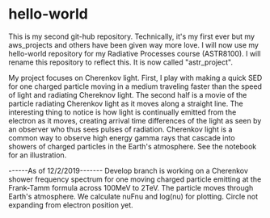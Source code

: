 # hello-world
This is my second git-hub repository. Technically, it's my first ever but my aws_projects and others have been given way more love. I will now use my hello-world repository for my Radiative Processes course (ASTR8100). I will rename this repository to reflect this. It is now called "astr_project".

My project focuses on Cherenkov light. First, I play with making a quick SED for one charged particle moving in a medium traveling faster than the speed of light and radiating Chereknov light. 
The second half is a movie of the particle radiating Cherenkov light as it moves along a straight line. The interesting thing to notice is how light is continually emitted from the electron as it moves, 
creating arrival time differences of the light as seen by an observer who thus sees pulses of radiation. 
Cherenkov light is a common way to observe high energy gamma rays that cascade into showers of charged particles in the Earth's atmosphere. See the notebook for an illustration.


------As of 12/2/2019-------
Develop branch is working on a Cherenkov shower frequency spectrum for one moving charged particle emitting at the Frank-Tamm formula across 100MeV to 2TeV. 
The particle moves through Earth's atmosphere. We calculate nuFnu and log(nu) for plotting.
Circle not expanding from electron position yet.


